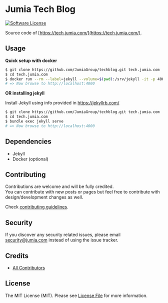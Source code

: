 # Jumia Tech Blog

[![Software License][ico-license]](LICENSE)    

Source code of [https://tech.jumia.com/](https://tech.jumia.com/).

## Usage

**Quick setup with docker**
```bash
$ git clone https://github.com/JumiaGroup/techblog.git tech.jumia.com
$ cd tech.jumia.com
$ docker run --rm --label=jekyll --volume=$(pwd):/srv/jekyll -it -p 4000:4000 jekyll/jekyll jekyll serve
# => Now browse to http://localhost:4000
```

**OR installing jekyll**

Install Jekyll using info provided in https://jekyllrb.com/
```bash
$ git clone https://github.com/JumiaGroup/techblog.git tech.jumia.com
$ cd tech.jumia.com
$ bundle exec jekyll serve
# => Now browse to http://localhost:4000
```

## Dependencies
- Jekyll
- Docker (optional)


## Contributing
Contributions are welcome and will be fully credited.   
You can contribute with new posts or pages but feel free to contribute with design/development changes as well.  
  
Check [contributing guidelines](CONTRIBUTING.md).


## Security

If you discover any security related issues, please email security@jumia.com instead of using the issue tracker.

## Credits

- [All Contributors][link-contributors]

## License

The MIT License (MIT). Please see [License File](LICENSE) for more information.

[ico-license]: https://img.shields.io/badge/license-MIT-brightgreen.svg?style=flat-square
[link-contributors]: ../../contributors
